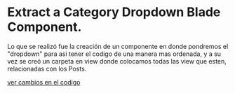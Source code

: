 
# Extract a Category Dropdown Blade Component.

Lo que se realizó fue la creación de un componente en donde pondremos el "dropdown" para asi tener el codigo de una manera mas ordenada, y a su vez se creó un carpeta en view donde colocamos todas las view que esten, relacionadas con los Posts.

[ver cambios en el codigo]()